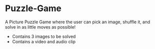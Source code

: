 # Puzzle-Game
A Picture Puzzle Game where the user can pick an image, shuffle it, and solve in as little moves as possible!

- Contains 3 images to be solved
- Contains a video and audio clip
